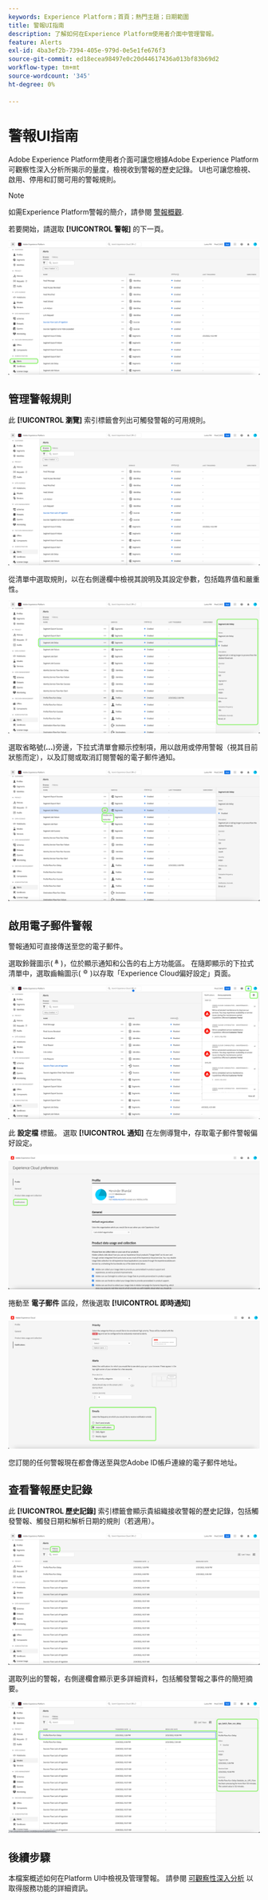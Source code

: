 ```yaml
---
keywords: Experience Platform；首頁；熱門主題；日期範圍
title: 警報UI指南
description: 了解如何在Experience Platform使用者介面中管理警報。
feature: Alerts
exl-id: 4ba3ef2b-7394-405e-979d-0e5e1fe676f3
source-git-commit: ed18ecea98497e0c20d44617436a013bf83b69d2
workflow-type: tm+mt
source-wordcount: '345'
ht-degree: 0%

---
```


# 警報UI指南

Adobe Experience Platform使用者介面可讓您根據Adobe Experience Platform可觀察性深入分析所揭示的量度，檢視收到警報的歷史記錄。 UI也可讓您檢視、啟用、停用和訂閱可用的警報規則。

>[!NOTE]
>
>如需Experience Platform警報的簡介，請參閱 [警報概觀](./overview.md).

若要開始，請選取 **[!UICONTROL 警報]** 的下一頁。

![](../images/alerts/ui/workspace.png)

## 管理警報規則

此 **[!UICONTROL 瀏覽]** 索引標籤會列出可觸發警報的可用規則。

![](../images/alerts/ui/rules.png)

從清單中選取規則，以在右側邊欄中檢視其說明及其設定參數，包括臨界值和嚴重性。

![](../images/alerts/ui/rule-details.png)

選取省略號(**...**)旁邊，下拉式清單會顯示控制項，用以啟用或停用警報（視其目前狀態而定），以及訂閱或取消訂閱警報的電子郵件通知。

![](../images/alerts/ui/disable-subscribe.png)

## 啟用電子郵件警報

警報通知可直接傳送至您的電子郵件。

選取鈴聲圖示(![鈴表徵圖](../images/alerts/ui/bell-icon.png))，位於顯示通知和公告的右上方功能區。 在隨即顯示的下拉式清單中，選取齒輪圖示(![奧克表徵圖](../images/alerts/ui/cog-icon.png))以存取「Experience Cloud偏好設定」頁面。

![](../images/alerts/ui/edit-preferences.png)

此 **設定檔** 標籤。 選取 **[!UICONTROL 通知]** 在左側導覽中，存取電子郵件警報偏好設定。

![](../images/alerts/ui/profile.png)

捲動至 **電子郵件** 區段，然後選取 **[!UICONTROL 即時通知]**

![](../images/alerts/ui/notifications.png)

您訂閱的任何警報現在都會傳送至與您Adobe ID帳戶連線的電子郵件地址。

## 查看警報歷史記錄

此 **[!UICONTROL 歷史記錄]** 索引標籤會顯示貴組織接收警報的歷史記錄，包括觸發警報、觸發日期和解析日期的規則（若適用）。

![](../images/alerts/ui/history.png)

選取列出的警報，右側邊欄會顯示更多詳細資料，包括觸發警報之事件的簡短摘要。

![](../images/alerts/ui/history-details.png)

## 後續步驟

本檔案概述如何在Platform UI中檢視及管理警報。 請參閱 [可觀察性深入分析](../home.md) 以取得服務功能的詳細資訊。
